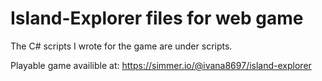 # Island-Explorer files for web game
  The C# scripts I wrote for the game are under scripts.
  
  Playable game availible at:
  https://simmer.io/@ivana8697/island-explorer
  
